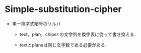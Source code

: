 # Simple-substitution-cipher
* 単一換字式暗号のソルバ

   + text，plan，chiper の文字列を換字表に従って書き換える．
   
   + textとplaneは同じ文字数である必要がある．
